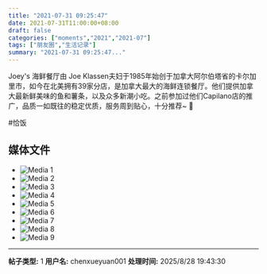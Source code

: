 ```yaml
---
title: "2021-07-31 09:25:47"
date: 2021-07-31T11:00:00+08:00
draft: false
categories: ["moments","2021","2021-07"]
tags: ["朋友圈","生活记录"]
summary: "2021-07-31 09:25:47..."
---
```


Joey's 海鲜餐厅由 Joe Klassen夫妇于1985年始创于加拿大阿尔伯塔省的卡尔加里市，如今在北美拥有39家分店，是加拿大最大的海鲜连锁餐厅。他们提供加拿大最新鲜美味的鱼和薯条，以及众多新潮小吃。之前参加过他们Capilano店的推广，品质一如既往的稳定优质，服务周到贴心，十分推荐~ 🥰

#恰饭

## 媒体文件

- ![Media 1](/Moments/photos/2021-07-31/202107310925470.jpg)
- ![Media 2](/Moments/photos/2021-07-31/202107310925471.jpg)
- ![Media 3](/Moments/photos/2021-07-31/202107310925472.jpg)
- ![Media 4](/Moments/photos/2021-07-31/202107310925473.jpg)
- ![Media 5](/Moments/photos/2021-07-31/202107310925474.jpg)
- ![Media 6](/Moments/photos/2021-07-31/202107310925475.jpg)
- ![Media 7](/Moments/photos/2021-07-31/202107310925476.jpg)
- ![Media 8](/Moments/photos/2021-07-31/202107310925477.jpg)
- ![Media 9](/Moments/photos/2021-07-31/202107310925478.jpg)

---

**帖子类型:** 1
**用户名:** chenxueyuan001
**处理时间:** 2025/8/28 19:43:30